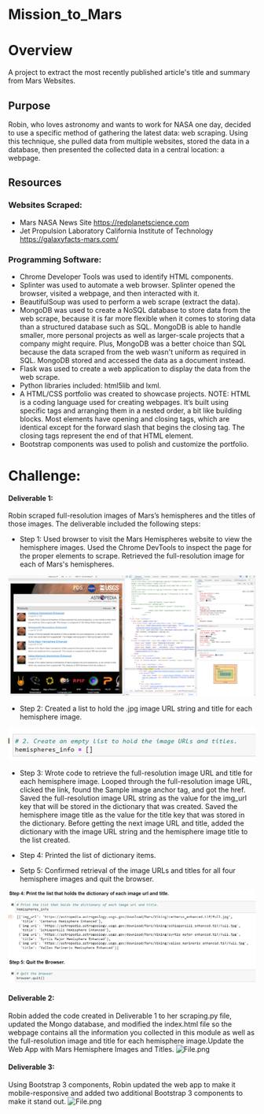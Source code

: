 # Mission_to_Mars

# Overview
A project to extract the most recently published article's title and summary from Mars Websites.

## Purpose
Robin, who loves astronomy and wants to work for NASA one day, decided to use a specific method of gathering the latest data: web scraping. Using this technique, she pulled data from multiple websites, stored the data in a database, then presented the collected data in a central location: a webpage.

## Resources

### Websites Scraped: 

- Mars NASA News Site https://redplanetscience.com
- Jet Propulsion Laboratory California Institute of Technology https://galaxyfacts-mars.com/

### Programming Software:

- Chrome Developer Tools was used to identify HTML components.
- Splinter was used to automate a web browser. Splinter opened the browser, visited a webpage, and then interacted with it. 
- BeautifulSoup was used to perform a web scrape (extract the data).
- MongoDB was used to create a NoSQL database to store data from the web scrape, because it is far more flexible when it comes to storing data than a structured database such as SQL. MongoDB is able to handle smaller, more personal projects as well as larger-scale projects that a company might require. Plus, MongoDB was a better choice than SQL because the data scraped from the web wasn't uniform as required in SQL. MongoDB stored and accessed the data as a document instead.
- Flask was used to create a web application to display the data from the web scrape.
- Python libraries included: html5lib and lxml.
- A HTML/CSS portfolio was created to showcase projects. NOTE: HTML is a coding language used for creating webpages. It’s built using specific tags and arranging them in a nested order, a bit like building blocks. Most elements have opening and closing tags, which are identical except for the forward slash that begins the closing tag. The closing tags represent the end of that HTML element.
- Bootstrap components was used to polish and customize the portfolio.

# Challenge: 

#### Deliverable 1: 
Robin scraped full-resolution images of Mars’s hemispheres and the titles of those images. The deliverable included the following steps:

- Step 1: Used browser to visit the Mars Hemispheres website to view the hemisphere images. Used the Chrome DevTools to inspect the page for the proper elements to scrape. Retrieved the full-resolution image for each of Mars's hemispheres.

![D1_DevTools.png](https://github.com/KimberlyCrawford/Mission_to_Mars/blob/main/Resources/D1_DevTools.png)

- Step 2: Created a list to hold the .jpg image URL string and title for each hemisphere image.

![Empty_list.png](https://github.com/KimberlyCrawford/Mission_to_Mars/blob/main/Resources/Empty_list.png)

- Step 3: Wrote code to retrieve the full-resolution image URL and title for each hemisphere image. Looped through the full-resolution image URL, clicked the link, found the Sample image anchor tag, and got the href. Saved the full-resolution image URL string as the value for the img_url key that will be stored in the dictionary that was created. Saved the hemisphere image title as the value for the title key that was stored in the dictionary. Before getting the next image URL and title, added the dictionary with the image URL string and the hemisphere image title to the list created.

- Step 4: Printed the list of dictionary items. 

- Setp 5: Confirmed retrieval of the image URLs and titles for all four hemisphere images and quit the browser.

![List_of_scraped.png](https://github.com/KimberlyCrawford/Mission_to_Mars/blob/main/Resources/List_of_scraped.png)


#### Deliverable 2: 
Robin added the code created in Deliverable 1 to her scraping.py file, updated the Mongo database, and modified the index.html file so the webpage contains all the information you collected in this module as well as the full-resolution image and title for each hemisphere image.Update the Web App with Mars Hemisphere Images and Titles.
![File.png](https://github.com/KimberlyCrawford/Mission_to_Mars/blob/main/Resources/Images/File.png)

#### Deliverable 3: 
Using Bootstrap 3 components, Robin updated the web app to make it mobile-responsive and added two additional Bootstrap 3 components to make it stand out.
![File.png](https://github.com/KimberlyCrawford/Mission_to_Mars/blob/main/Resources/Images/File.png)
